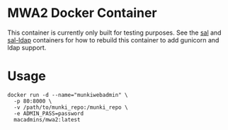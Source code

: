 # MWA2 Docker Container

This container is currently only built for testing purposes.
See the [sal](https://github.com/salopensource/sal) and [sal-ldap](https://github.com/macadmins/sal-ldap) containers for how to rebuild this container to add gunicorn and ldap support.


# Usage

```
docker run -d --name="munkiwebadmin" \
  -p 80:8000 \
  -v /path/to/munki_repo:/munki_repo \
  -e ADMIN_PASS=password
  macadmins/mwa2:latest
```


